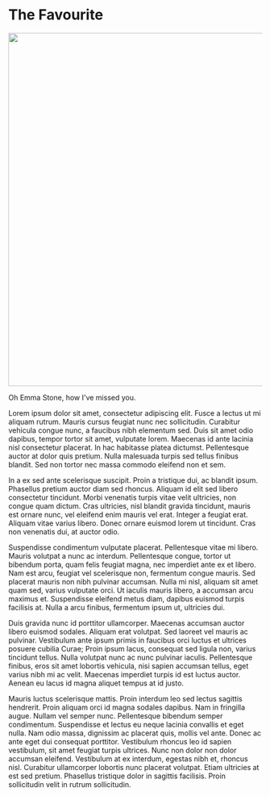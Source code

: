 # The Favourite


<!-- ![](){width=750px} -->
<img src="https://i.imgur.com/zHPbH2d.jpg" width="700px">

Oh Emma Stone, how I've missed you.



Lorem ipsum dolor sit amet, consectetur adipiscing elit. Fusce a lectus ut mi aliquam rutrum. Mauris cursus feugiat nunc nec sollicitudin. Curabitur vehicula congue nunc, a faucibus nibh elementum sed. Duis sit amet odio dapibus, tempor tortor sit amet, vulputate lorem. Maecenas id ante lacinia nisl consectetur placerat. In hac habitasse platea dictumst. Pellentesque auctor at dolor quis pretium. Nulla malesuada turpis sed tellus finibus blandit. Sed non tortor nec massa commodo eleifend non et sem.

In a ex sed ante scelerisque suscipit. Proin a tristique dui, ac blandit ipsum. Phasellus pretium auctor diam sed rhoncus. Aliquam id elit sed libero consectetur tincidunt. Morbi venenatis turpis vitae velit ultricies, non congue quam dictum. Cras ultricies, nisl blandit gravida tincidunt, mauris est ornare nunc, vel eleifend enim mauris vel erat. Integer a feugiat erat. Aliquam vitae varius libero. Donec ornare euismod lorem ut tincidunt. Cras non venenatis dui, at auctor odio.

Suspendisse condimentum vulputate placerat. Pellentesque vitae mi libero. Mauris volutpat a nunc ac interdum. Pellentesque congue, tortor ut bibendum porta, quam felis feugiat magna, nec imperdiet ante ex et libero. Nam est arcu, feugiat vel scelerisque non, fermentum congue mauris. Sed placerat mauris non nibh pulvinar accumsan. Nulla mi nisl, aliquam sit amet quam sed, varius vulputate orci. Ut iaculis mauris libero, a accumsan arcu maximus et. Suspendisse eleifend metus diam, dapibus euismod turpis facilisis at. Nulla a arcu finibus, fermentum ipsum ut, ultricies dui.

Duis gravida nunc id porttitor ullamcorper. Maecenas accumsan auctor libero euismod sodales. Aliquam erat volutpat. Sed laoreet vel mauris ac pulvinar. Vestibulum ante ipsum primis in faucibus orci luctus et ultrices posuere cubilia Curae; Proin ipsum lacus, consequat sed ligula non, varius tincidunt tellus. Nulla volutpat nunc ac nunc pulvinar iaculis. Pellentesque finibus, eros sit amet lobortis vehicula, nisi sapien accumsan tellus, eget varius nibh mi ac velit. Maecenas imperdiet turpis id est luctus auctor. Aenean eu lacus id magna aliquet tempus at id justo.

Mauris luctus scelerisque mattis. Proin interdum leo sed lectus sagittis hendrerit. Proin aliquam orci id magna sodales dapibus. Nam in fringilla augue. Nullam vel semper nunc. Pellentesque bibendum semper condimentum. Suspendisse et lectus eu neque lacinia convallis et eget nulla. Nam odio massa, dignissim ac placerat quis, mollis vel ante. Donec ac ante eget dui consequat porttitor. Vestibulum rhoncus leo id sapien vestibulum, sit amet feugiat turpis ultrices. Nunc non dolor non dolor accumsan eleifend. Vestibulum at ex interdum, egestas nibh et, rhoncus nisl. Curabitur ullamcorper lobortis nunc placerat volutpat. Etiam ultricies at est sed pretium. Phasellus tristique dolor in sagittis facilisis. Proin sollicitudin velit in rutrum sollicitudin.
